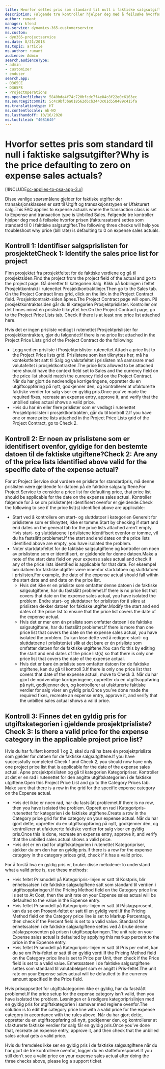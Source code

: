 ```yaml
---
title: Hvorfor settes pris som standard til null i faktiske salgsutgifter?
description: Følgende tre kontroller hjelper deg med å feilsøke hvorfor prisen settes som standard til 0 i faktiske salgsutgifter.
author: rumant
manager: kfend
ms.service: dynamics-365-customerservice
ms.custom:
- dyn365-projectservice
ms.date: 8/21/2018
ms.topic: article
ms.author: rumant
audience: Admin
search.audienceType:
- admin
- customizer
- enduser
search.app:
- D365CE
- D365PS
- ProjectOperations
ms.openlocfilehash: 5840bda4f74c720bfcdc7f4e84c8f22e0c6163ec
ms.sourcegitcommit: 5c4c9bf3ba018562d6cb3443c01d550489c415fa
ms.translationtype: HT
ms.contentlocale: nb-NO
ms.lasthandoff: 10/16/2020
ms.locfileid: "4081640"
---
```

# <a name="why-is-the-price-defaulting-to-zero-on-expense-sales-actuals"></a><span data-ttu-id="92fae-103">Hvorfor settes pris som standard til null i faktiske salgsutgifter?</span><span class="sxs-lookup"><span data-stu-id="92fae-103">Why is the price defaulting to zero on expense sales actuals?</span></span>

[!INCLUDE[cc-applies-to-psa-app-3.x](../includes/cc-applies-to-psa-app-3x.md)]

<span data-ttu-id="92fae-104">Disse vanlige spørsmålene gjelder for faktiske utgifter der transaksjonsklassen er satt til Utgift og transaksjonstypen er Ufakturert salg.</span><span class="sxs-lookup"><span data-stu-id="92fae-104">This FAQ applies to expense actuals where the transaction class is set to Expense and transaction type is Unbilled Sales.</span></span> <span data-ttu-id="92fae-105">Følgende tre kontroller hjelper deg med å feilsøke hvorfor prisen (fakturasatsen) settes som standard til 0 i faktiske salgsutgifter.</span><span class="sxs-lookup"><span data-stu-id="92fae-105">The following three checks will help you troubleshoot why price (bill rate) is defaulting to 0 on expense sales actuals.</span></span>

## <a name="check-1-identify-the-sales-price-list-for-project"></a><span data-ttu-id="92fae-106">Kontroll 1: Identifiser salgsprislisten for prosjektet</span><span class="sxs-lookup"><span data-stu-id="92fae-106">Check 1: Identify the sales price list for project</span></span>

<span data-ttu-id="92fae-107">Finn prosjektet fra prosjektfeltet for de faktiske verdiene og gå til prosjektsiden.</span><span class="sxs-lookup"><span data-stu-id="92fae-107">Find the project from the project field of the actual and go to the project page.</span></span> <span data-ttu-id="92fae-108">Gå deretter til kategorien Salg. Klikk på koblingen i feltet Prosjektkontrakt i rutenettet Prosjektkontraktlinjer.</span><span class="sxs-lookup"><span data-stu-id="92fae-108">Then go to the Sales tab. On the Project Contract lines grid, click on the link in the Project Contract field.</span></span> <span data-ttu-id="92fae-109">Prosjektkontrakt-siden åpnes.</span><span class="sxs-lookup"><span data-stu-id="92fae-109">The Project Contract page will open.</span></span> <span data-ttu-id="92fae-110">På prosjektkontraktssiden går du til kategorien Prosjektprislister. Kontroller om det finnes minst én prisliste tilknyttet her.</span><span class="sxs-lookup"><span data-stu-id="92fae-110">On the Project Contract page, go to the Project Price Lists tab. Check if there is at least one price list attached here.</span></span>

<span data-ttu-id="92fae-111">Hvis det er ingen prisliste vedlagt i rutenettet Prosjektprislister for prosjektkontrakten, gjør du følgende:</span><span class="sxs-lookup"><span data-stu-id="92fae-111">If there is no price list attached in the Project Price Lists grid of the Project Contract do the following:</span></span>

- <span data-ttu-id="92fae-112">Legg ved en prisliste i Prosjektprislister-rutenettet.</span><span class="sxs-lookup"><span data-stu-id="92fae-112">Attach a price list to the Project Price lists grid.</span></span> <span data-ttu-id="92fae-113">Prislistene som kan tilknyttes her, må ha kontekstfeltet satt til Salg og valutafeltet i prislisten må samsvare med valutafeltet i prosjektkontrakten.</span><span class="sxs-lookup"><span data-stu-id="92fae-113">The price lists allowed to be attached here should have the context field set to Sales and the currency field on the price list should match the currency field on the Project Contract.</span></span> <span data-ttu-id="92fae-114">Når du har gjort de nødvendige korrigeringene, oppretter du en utgiftsoppføring på nytt, godkjenner den, og kontrollerer at ufakturerte faktiske verdier for salg viser en gyldig pris.</span><span class="sxs-lookup"><span data-stu-id="92fae-114">Once you’ve made the required fixes, recreate an expense entry, approve it, and verify that the unbilled sales actual shows a valid price.</span></span>
- <span data-ttu-id="92fae-115">Hvis du har én eller flere prislister som er vedlagt i rutenettet Prosjektprislister i prosjektkontrakten, går du til kontroll 2.</span><span class="sxs-lookup"><span data-stu-id="92fae-115">If you have one or more price lists attached in the Project Price Lists grid of the Project Contract, go to Check 2.</span></span>

## <a name="check-2-are-any-of-the-price-lists-identified-above-valid-for-the-specific-date-of-the-expense-actual"></a><span data-ttu-id="92fae-116">Kontroll 2: Er noen av prislistene som er identifisert ovenfor, gyldige for den bestemte datoen til de faktiske utgiftene?</span><span class="sxs-lookup"><span data-stu-id="92fae-116">Check 2: Are any of the price lists identified above valid for the specific date of the expense actual?</span></span>

<span data-ttu-id="92fae-117">For at Project Service skal vurdere en prisliste for standardpris, må denne prislisten være gjeldende for datoen på de faktiske salgsutgiftene.</span><span class="sxs-lookup"><span data-stu-id="92fae-117">For Project Service to consider a price list for defaulting price, that price list should be applicable for the date on the expense sales actual.</span></span> <span data-ttu-id="92fae-118">Kontroller følgende for å se om prislisten(e) identifisert ovenfor er gjeldende:</span><span class="sxs-lookup"><span data-stu-id="92fae-118">Check the following to see if the price list(s) identified above are applicable:</span></span>

- <span data-ttu-id="92fae-119">Start ved å kontrollere om start- og sluttdatoer i kategorien Generelt for prislistene som er tilknyttet, ikke er tomme.</span><span class="sxs-lookup"><span data-stu-id="92fae-119">Start by checking if start and end dates on the general tab for the price lists attached aren’t empty.</span></span> <span data-ttu-id="92fae-120">Hvis start- og sluttdatoene i prislistene identifisert ovenfor er tomme, vil du ha fastslått problemet.</span><span class="sxs-lookup"><span data-stu-id="92fae-120">If the start and end dates on the price lists identified above are empty, you have isolated the problem.</span></span> 
- <span data-ttu-id="92fae-121">Noter startdatofeltet for de faktiske salgsutgiftene og kontroller om noen av prislistene som er identifisert, er gjeldende for denne datoen.</span><span class="sxs-lookup"><span data-stu-id="92fae-121">Make a note of the start date field on your expense sales actual and check if any of the price lists identified is applicable for that date.</span></span> <span data-ttu-id="92fae-122">For eksempel bør datoen for faktiske utgifter være innenfor startdatoen og sluttdatoen i prislisten.</span><span class="sxs-lookup"><span data-stu-id="92fae-122">For example, the date of the expense actual should fall within the start date and end date on the price list.</span></span> 
    - <span data-ttu-id="92fae-123">Hvis det ikke er en prisliste som omfatter denne datoen i de faktiske salgsutgiftene, har du fastslått problemet.</span><span class="sxs-lookup"><span data-stu-id="92fae-123">If there is no price list that covers that date on the expense sales actual, you have isolated the problem.</span></span> <span data-ttu-id="92fae-124">Endre start- og sluttdatoer for prislisten for å sikre at prislisten dekker datoen for faktiske utgifter.</span><span class="sxs-lookup"><span data-stu-id="92fae-124">Modify the start and end dates of the price list to ensure that the price list covers the date of the expense actual.</span></span> 
    - <span data-ttu-id="92fae-125">Hvis det er mer enn én prisliste som omfatter datoen i de faktiske salgsutgiftene, har du fastslått problemet.</span><span class="sxs-lookup"><span data-stu-id="92fae-125">If there is more than one price list that covers the date on the expense sales actual, you have isolated the problem.</span></span> <span data-ttu-id="92fae-126">Du kan løse dette ved å redigere start- og sluttdatoene i prislisten(e) slik at det bare er én prisliste som omfatter datoen for de faktiske utgiftene.</span><span class="sxs-lookup"><span data-stu-id="92fae-126">You can fix this by editing the start and end dates of the price list(s) so that there is only one price list that covers the date of the expense actual.</span></span> 
    - <span data-ttu-id="92fae-127">Hvis det er bare én prisliste som omfatter datoen for de faktiske utgiftene, kan du gå til kontroll 3.</span><span class="sxs-lookup"><span data-stu-id="92fae-127">If there is only one price list that covers that date of the expense actual, move to Check 3.</span></span>
<span data-ttu-id="92fae-128">Når du har gjort de nødvendige korrigeringene, oppretter du en utgiftsoppføring på nytt, godkjenner den, og kontrollerer at ufakturerte faktiske verdier for salg viser en gyldig pris.</span><span class="sxs-lookup"><span data-stu-id="92fae-128">Once you’ve done made the required fixes, recreate an expense entry, approve it, and verify that the unbilled sales actual shows a valid price.</span></span>

## <a name="check-3-is-there-a-valid-price-for-the-expense-category-in-the-applicable-project-price-list"></a><span data-ttu-id="92fae-129">Kontroll 3: Finnes det en gyldig pris for utgiftskategorien i gjeldende prosjektprisliste?</span><span class="sxs-lookup"><span data-stu-id="92fae-129">Check 3: Is there a valid price for the expense category in the applicable project price list?</span></span> 

<span data-ttu-id="92fae-130">Hvis du har fullført kontroll 1 og 2, skal du nå ha bare én prosjektprisliste som gjelder for datoen for de faktiske salgsutgiftene.</span><span class="sxs-lookup"><span data-stu-id="92fae-130">If you have successfully completed Check 1 and Check 2, you should now have only one project price list that is applicable for the date of the expense sales actual.</span></span> <span data-ttu-id="92fae-131">Åpne prosjektprislisten og gå til kategorien Kategoripriser. Kontroller at det er en rad i rutenettet for den angitte utgiftskategorien i de faktiske utgiftene.</span><span class="sxs-lookup"><span data-stu-id="92fae-131">Open this Project Price List and go to the Category Prices tab. Make sure that there is a row in the grid for the specific expense category on the Expense actual.</span></span>
 
- <span data-ttu-id="92fae-132">Hvis det ikke er noen rad, har du fastslått problemet.</span><span class="sxs-lookup"><span data-stu-id="92fae-132">If there is no row, then you have isolated the problem.</span></span> <span data-ttu-id="92fae-133">Opprett en rad i Kategoripris-rutenettet for kategorien i de faktiske utgiftene.</span><span class="sxs-lookup"><span data-stu-id="92fae-133">Create a row in the Category price grid for the category on your expense actual.</span></span> <span data-ttu-id="92fae-134">Når du har gjort dette, oppretter du en utgiftsoppføring på nytt, godkjenner den, og kontrollerer at ufakturerte faktiske verdier for salg viser en gyldig pris.</span><span class="sxs-lookup"><span data-stu-id="92fae-134">Once this is done, recreate an expense entry, approve it, and verify that the unbilled sales actual shows a valid price.</span></span> 
- <span data-ttu-id="92fae-135">Hvis det er en rad for utgiftskategorien i rutenettet Kategoripriser, sjekker du om den har en gyldig pris.</span><span class="sxs-lookup"><span data-stu-id="92fae-135">If there is a row for the expense category in the category prices grid, check if it has a valid price.</span></span>

<span data-ttu-id="92fae-136">For å forstå hva en gyldig pris er, bruker disse metodene:</span><span class="sxs-lookup"><span data-stu-id="92fae-136">To understand what a valid price is, use these methods:</span></span>

- <span data-ttu-id="92fae-137">Hvis feltet Prismodell på Kategoripris-linjen er satt til Kostpris, blir enhetssatsen i de faktiske salgsutgiftene satt som standard til verdien i utgiftsoppføringen.</span><span class="sxs-lookup"><span data-stu-id="92fae-137">If the Pricing Method field on the Category price line is set to At Cost, then the unit rate on your Expense sales actual will be defaulted to the value in the Expense entry.</span></span>
- <span data-ttu-id="92fae-138">Hvis feltet Prismodell på Kategoripris-linjen er satt til Påslagsprosent, kan du se om Prosent-feltet er satt til en gyldig verdi.</span><span class="sxs-lookup"><span data-stu-id="92fae-138">If the Pricing Method field on the Category price line is set to Markup Percentage, then check if the Percent field is set to a valid value.</span></span> <span data-ttu-id="92fae-139">Standard for enhetssatsen i de faktiske salgsutgiftene settes ved å bruke denne påslagsprosenten på prisen i utgiftsoppføringen.</span><span class="sxs-lookup"><span data-stu-id="92fae-139">The unit rate on your Expense sales actual is defaulted by applying this markup percent to the price in the Expense entry.</span></span>
- <span data-ttu-id="92fae-140">Hvis feltet Prismodell på Kategoripris-linjen er satt til Pris per enhet, kan du se om Pris-feltet er satt til en gyldig verdi.</span><span class="sxs-lookup"><span data-stu-id="92fae-140">If the Pricing Method field on the Category price line is set to Price per Unit, then check if the Price field is set to a valid value.</span></span> <span data-ttu-id="92fae-141">Enhetssatsen i de faktiske salgsutgiftene settes som standard til valutabeløpet som er angitt i Pris-feltet.</span><span class="sxs-lookup"><span data-stu-id="92fae-141">The unit rate on your Expense sales actual will be defaulted to the currency amount specified in the Price field.</span></span>

<span data-ttu-id="92fae-142">Hvis prisoppsettet for utgiftskategorien ikke er gyldig, har du fastslått problemet.</span><span class="sxs-lookup"><span data-stu-id="92fae-142">If the price setup for the expense category isn't valid, then you have isolated the problem.</span></span> <span data-ttu-id="92fae-143">Løsningen er å redigere kategoriprislinjen med en gyldig pris for utgiftskategorien i samsvar med reglene ovenfor.</span><span class="sxs-lookup"><span data-stu-id="92fae-143">The solution is to edit the category price line with a valid price for the expense category in accordance with the rules above.</span></span> <span data-ttu-id="92fae-144">Når du har gjort dette, oppretter du en utgiftsoppføring på nytt, godkjenner den, og kontrollerer at ufakturerte faktiske verdier for salg får en gyldig pris.</span><span class="sxs-lookup"><span data-stu-id="92fae-144">Once you’ve done that, recreate an expense entry, approve it, and then check that the unbilled sales actual gets a valid price.</span></span>

<span data-ttu-id="92fae-145">Hvis du fremdeles ikke ser en gyldig pris i de faktiske salgsutgiftene når du har gjort de tre kontrollene ovenfor, logger du en støtteforespørsel.</span><span class="sxs-lookup"><span data-stu-id="92fae-145">If you still don't see a valid price on your expense sales actual after doing the three checks above, please log a support ticket.</span></span>


